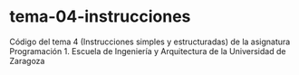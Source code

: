 # tema-04-instrucciones

Código del tema 4 (Instrucciones simples y estructuradas) de la asignatura Programación 1. Escuela de Ingeniería y Arquitectura de la Universidad de Zaragoza
